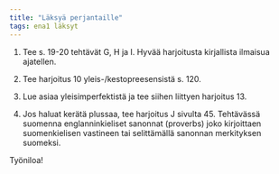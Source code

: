```yaml
---
title: "Läksyä perjantaille"
tags: ena1 läksyt
---
```


1. Tee s. 19-20 tehtävät G, H ja I. Hyvää harjoitusta kirjallista ilmaisua ajatellen.

2. Tee harjoitus 10 yleis-/kestopreesensistä s. 120.

3. Lue asiaa yleisimperfektistä ja tee siihen liittyen harjoitus 13. 

4. Jos haluat kerätä plussaa, tee harjoitus J sivulta 45. Tehtävässä suomenna englanninkieliset sanonnat (proverbs) joko kirjoittaen suomenkielisen vastineen tai selittämällä sanonnan merkityksen suomeksi.

Työniloa!
